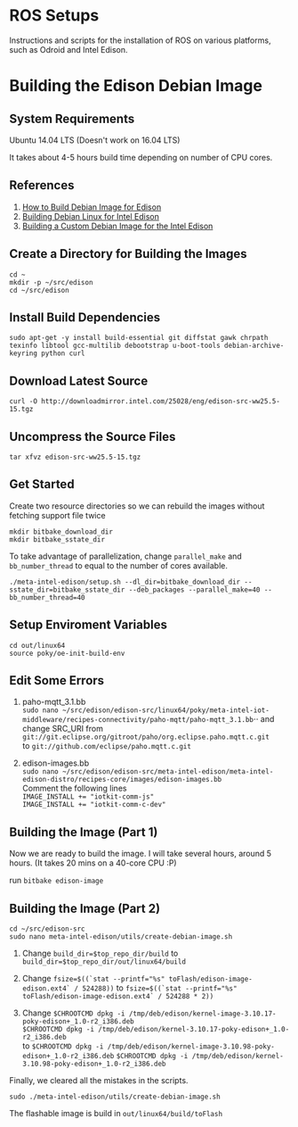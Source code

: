 # ROS Setups

Instructions and scripts for the installation of ROS on various platforms, such as Odroid and Intel Edison.

# Building the Edison Debian Image

## System Requirements

Ubuntu 14.04 LTS (Doesn't work on 16.04 LTS)

It takes about 4-5 hours build time depending on number of CPU cores.

## References

1. [How to Build Debian Image for Edison](https://communities.intel.com/thread/110217 "Intel")
2. [Building Debian Linux for Intel Edison](http://www.hackgnar.com/2016/02/building-debian-linux-for-intel-edison.html "Hackgnar")
3. [Building a Custom Debian Image for the Intel Edison](https://jakehewitt.github.io/custom-edison-image/ "JakeHewitt")

## Create a Directory for Building the Images

`cd ~`  
`mkdir -p ~/src/edison`  
`cd ~/src/edison`  

## Install Build Dependencies

`sudo apt-get -y install build-essential git diffstat gawk chrpath texinfo libtool gcc-multilib debootstrap u-boot-tools debian-archive-keyring python curl`

## Download Latest Source

`curl -O http://downloadmirror.intel.com/25028/eng/edison-src-ww25.5-15.tgz`

## Uncompress the Source Files

`tar xfvz edison-src-ww25.5-15.tgz`

## Get Started

Create two resource directories so we can rebuild the images without fetching support file twice

`mkdir bitbake_download_dir`  
`mkdir bitbake_sstate_dir`  

To take advantage of parallelization, change `parallel_make` and `bb_number_thread` to equal to the number of cores available.

`./meta-intel-edison/setup.sh --dl_dir=bitbake_download_dir --sstate_dir=bitbake_sstate_dir --deb_packages --parallel_make=40 --bb_number_thread=40`

## Setup Enviroment Variables

`cd out/linux64`  
`source poky/oe-init-build-env`  

## Edit Some Errors

1. paho-mqtt_3.1.bb  
   `sudo nano ~/src/edison/edison-src/linux64/poky/meta-intel-iot-middleware/recipes-connectivity/paho-mqtt/paho-mqtt_3.1.bb`⋅⋅
   and change SRC_URI from   `git://git.eclipse.org/gitroot/paho/org.eclipse.paho.mqtt.c.git`  
   to `git://github.com/eclipse/paho.mqtt.c.git`  

2. edison-images.bb  
   `sudo nano ~/src/edison/edison-src/meta-intel-edison/meta-intel-edison-distro/recipes-core/images/edison-images.bb`  
   Comment the following lines  
   `IMAGE_INSTALL += "iotkit-comm-js"`  
   `IMAGE_INSTALL += "iotkit-comm-c-dev"`  


## Building the Image (Part 1)

Now we are ready to build the image. I will take several hours, around 5 hours. (It takes 20 mins on a 40-core CPU :P)

run `bitbake edison-image`

## Building the Image (Part 2)

`cd ~/src/edison-src`  
`sudo nano meta-intel-edison/utils/create-debian-image.sh`  

1. Change `build_dir=$top_repo_dir/build`
   to `build_dir=$top_repo_dir/out/linux64/build`

2. Change ``fsize=$((`stat --printf="%s" toFlash/edison-image-edison.ext4` / 524288))`` to ``fsize=$((`stat --printf="%s" toFlash/edison-image-edison.ext4` / 524288 * 2)) ``

3. Change `$CHROOTCMD dpkg -i /tmp/deb/edison/kernel-image-3.10.17-poky-edison+_1.0-r2_i386.deb`  
   `$CHROOTCMD dpkg -i /tmp/deb/edison/kernel-3.10.17-poky-edison+_1.0-r2_i386.deb`  
   to `$CHROOTCMD dpkg -i /tmp/deb/edison/kernel-image-3.10.98-poky-edison+_1.0-r2_i386.deb`  `$CHROOTCMD dpkg -i /tmp/deb/edison/kernel-3.10.98-poky-edison+_1.0-r2_i386.deb`

Finally, we cleared all the mistakes in the scripts.

`sudo ./meta-intel-edison/utils/create-debian-image.sh`

The flashable image is build in `out/linux64/build/toFlash`
